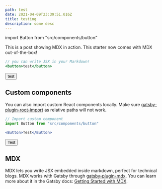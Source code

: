 ```yaml
---
path: test
date: 2021-04-09T23:39:51.016Z
title: testing
description: some desc
---
```


import Button from "src/components/button"

This is a post showing MDX in action. This starter now comes with MDX out-of-the-box!

```jsx
// you can write JSX in your Markdown!
<button>test</button>
```

<button>test</button>

## Custom components

You can also import custom React components locally. Make sure [gatsby-plugin-root-import](https://www.gatsbyjs.org/plugins/gatsby-plugin-root-import/) as relative paths will not work.

```jsx
// Import custom component
import Button from "src/components/button"
```

```jsx
<Button>Test</Button>
```

<Button>Test</Button>

## MDX

MDX lets you write JSX embedded inside markdown, perfect for technical blogs. MDX works with Gatsby through [gatsby-plugin-mdx](https://www.gatsbyjs.org/packages/gatsby-plugin-mdx/). You can learn more about it in the Gatsby docs: [Getting Started with MDX](https://www.gatsbyjs.org/docs/mdx/getting-started/).
